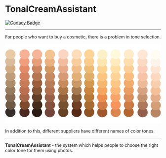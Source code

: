 # TonalCreamAssistant

[![Codacy Badge](https://app.codacy.com/project/badge/Grade/c80b916ef3224f089fc662cd70727f68)](https://www.codacy.com/gh/TNLinc/TonalCreamAssistant/dashboard?utm_source=github.com&utm_medium=referral&utm_content=TNLinc/TonalCreamAssistant&utm_campaign=Badge_Grade)

---

For people who want to buy a cosmetic, there is a problem in tone selection.

![](./docs/tonals.svg)

In addition to this, different suppliers have different names of color tones.

---

**TonalCreamAssistant** - the system which helps people to choose the right
color tone for them using photos.
